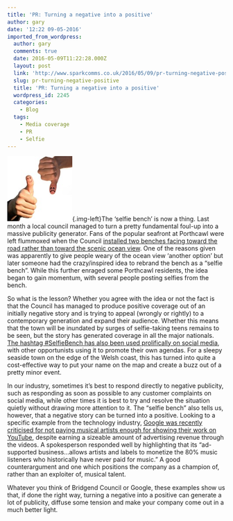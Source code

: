 ```yaml
---
title: 'PR: Turning a negative into a positive'
author: gary
date: '12:22 09-05-2016'
imported_from_wordpress:
  author: gary
  comments: true
  date: 2016-05-09T11:22:28.000Z
  layout: post
  link: 'http://www.sparkcomms.co.uk/2016/05/09/pr-turning-negative-positive/'
  slug: pr-turning-negative-positive
  title: 'PR: Turning a negative into a positive'
  wordpress_id: 2245
  categories:
    - Blog
  tags:
    - Media coverage
    - PR
    - Selfie
---
```


![Positive Negative](opposites-489521_640-150x150.jpg){.img-left}The ‘selfie bench’ is now a thing. Last month a local council managed to turn a pretty fundamental foul-up into a massive publicity generator. Fans of the popular seafront at Porthcawl were left flummoxed when the Council [installed two benches facing toward the road rather than toward the scenic ocean view](http://metro.co.uk/2016/04/16/people-are-taking-pictures-on-the-uks-first-designated-selfie-bench-5820537/). One of the reasons given was apparently to give people weary of the ocean view ‘another option’ but later someone had the crazy/inspired idea to rebrand the bench as a “selfie bench”. While this further enraged some Porthcawl residents, the idea began to gain momentum, with several people posting selfies from the bench.

So what is the lesson? Whether you agree with the idea or not the fact is that the Council has managed to produce positive coverage out of an initially negative story and is trying to appeal (wrongly or rightly) to a contemporary generation and expand their audience. Whether this means that the town will be inundated by surges of selfie-taking teens remains to be seen, but the story has generated coverage in all the major nationals. [The hashtag #SelfieBench has also been used prolifically on social media](https://twitter.com/search?q=%23SelfieBench&src=typd), with other opportunists using it to promote their own agendas. For a sleepy seaside town on the edge of the Welsh coast, this has turned into quite a cost-effective way to put your name on the map and create a buzz out of a pretty minor event.

In our industry, sometimes it’s best to respond directly to negative publicity, such as responding as soon as possible to any customer complaints on social media, while other times it is best to try and resolve the situation quietly without drawing more attention to it. The “selfie bench” also tells us, however, that a negative story can be turned into a positive. Looking to a specific example from the technology industry, [Google was recently criticised for not paying musical artists enough for showing their work on YouTube](http://www.theguardian.com/music/2016/apr/25/nikki-sixx-youtube-music-royalties), despite earning a sizeable amount of advertising revenue through the videos. A spokesperson responded well by highlighting that its “ad-supported business…allows artists and labels to monetize the 80% music listeners who historically have never paid for music.” A good counterargument and one which positions the company as a champion of, rather than an exploiter of, musical talent.

Whatever you think of Bridgend Council or Google, these examples show us that, if done the right way, turning a negative into a positive can generate a lot of publicity, diffuse some tension and make your company come out in a much better light.

